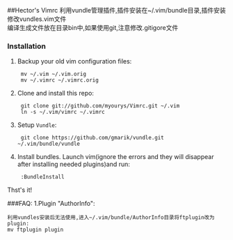 ##Hector's Vimrc
    利用vundle管理插件,插件安装在~/.vim/bundle目录,插件安装修改vundles.vim文件   
    编译生成文件放在目录bin中,如果使用git,注意修改.gitigore文件

### Installation

1. Backup your old vim configuration files:

        mv ~/.vim ~/.vim.orig
        mv ~/.vimrc ~/.vimrc.orig

2. Clone and install this repo:

        git clone git://github.com/myourys/Vimrc.git ~/.vim
        ln -s ~/.vim/vimrc ~/.vimrc

3. Setup `Vundle`:

        git clone https://github.com/gmarik/vundle.git ~/.vim/bundle/vundle

4. Install bundles. Launch vim(ignore the errors and they will disappear after installing needed plugins)and run:

        :BundleInstall

Thst's it!

###FAQ:
1.Plugin "AuthorInfo":

    利用vundles安装后无法使用,进入~/.vim/bundle/AuthorInfo目录将ftplugin改为plugin:
    mv ftplugin plugin
